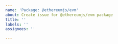 ```yaml
---
name: 'Package: @ethereumjs/evm'
about: Create issue for @ethereumjs/evm package
title: ''
labels: ''
assignees: ''

---
```



